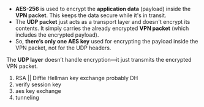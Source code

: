 - **AES-256** is used to encrypt the **application data** (payload) inside the **VPN packet**. This keeps the data secure while it's in transit.
- The **UDP packet** just acts as a transport layer and doesn't encrypt its contents. It simply carries the already encrypted **VPN packet** (which includes the encrypted payload).
- So, **there’s only one AES key** used for encrypting the payload inside the VPN packet, not for the UDP headers.

The **UDP layer** doesn’t handle encryption—it just transmits the encrypted VPN packet.

1. RSA || Diffie Hellman key exchange probably DH
2. verify session key
3. aes key exchange
4. tunneling